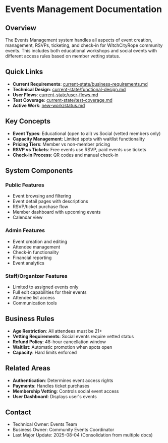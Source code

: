 # Events Management Documentation
<!-- Last Updated: 2025-08-04 -->
<!-- Version: 2.0 -->
<!-- Owner: Events Team -->
<!-- Status: Active -->

## Overview
The Events Management system handles all aspects of event creation, management, RSVPs, ticketing, and check-in for WitchCityRope community events. This includes both educational workshops and social events with different access rules based on member vetting status.

## Quick Links
- **Current Requirements**: [current-state/business-requirements.md](current-state/business-requirements.md)
- **Technical Design**: [current-state/functional-design.md](current-state/functional-design.md)
- **User Flows**: [current-state/user-flows.md](current-state/user-flows.md)
- **Test Coverage**: [current-state/test-coverage.md](current-state/test-coverage.md)
- **Active Work**: [new-work/status.md](new-work/status.md)

## Key Concepts
- **Event Types**: Educational (open to all) vs Social (vetted members only)
- **Capacity Management**: Limited spots with waitlist functionality
- **Pricing Tiers**: Member vs non-member pricing
- **RSVP vs Tickets**: Free events use RSVP, paid events use tickets
- **Check-in Process**: QR codes and manual check-in

## System Components

### Public Features
- Event browsing and filtering
- Event detail pages with descriptions
- RSVP/ticket purchase flow
- Member dashboard with upcoming events
- Calendar view

### Admin Features
- Event creation and editing
- Attendee management
- Check-in functionality
- Financial reporting
- Event analytics

### Staff/Organizer Features
- Limited to assigned events only
- Full edit capabilities for their events
- Attendee list access
- Communication tools

## Business Rules
- **Age Restriction**: All attendees must be 21+
- **Vetting Requirements**: Social events require vetted status
- **Refund Policy**: 48-hour cancellation window
- **Waitlist**: Automatic promotion when spots open
- **Capacity**: Hard limits enforced

## Related Areas
- **Authentication**: Determines event access rights
- **Payments**: Handles ticket purchases
- **Membership Vetting**: Controls social event access
- **User Dashboard**: Displays user's events

## Contact
- Technical Owner: Events Team
- Business Owner: Community Events Coordinator
- Last Major Update: 2025-08-04 (Consolidation from multiple docs)